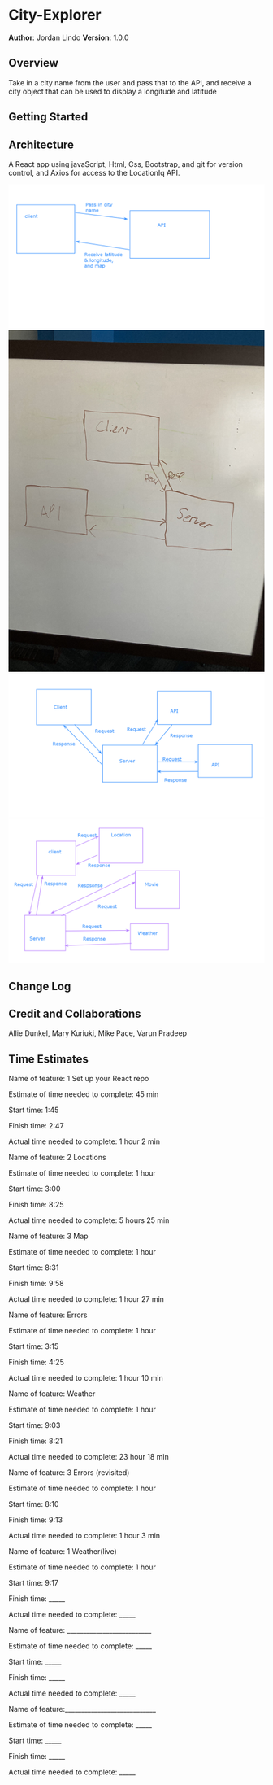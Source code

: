 # City-Explorer

**Author**: Jordan Lindo
**Version**: 1.0.0 

## Overview

Take in a city name from the user and pass that to the API, and receive a city object that can be used to display a longitude and latitude 

## Getting Started

## Architecture

A React app using javaScript, Html, Css, Bootstrap, and git for version control, and Axios for access to the LocationIq API.

<img src="./public/images/Whiteboard.png" />
<img src="./public/images/IMG_1765.jpg" />
<img src="./public/images/Whiteboard8322.png" />
<img src="./public/images/Whiteboard8422.png" />

## Change Log

## Credit and Collaborations 

Allie Dunkel, Mary Kuriuki, Mike Pace, Varun Pradeep

## Time Estimates

Name of feature: 1 Set up your React repo

Estimate of time needed to complete: 45 min

Start time: 1:45

Finish time: 2:47

Actual time needed to complete: 1 hour 2 min

Name of feature: 2 Locations

Estimate of time needed to complete: 1 hour

Start time: 3:00

Finish time: 8:25

Actual time needed to complete: 5 hours 25 min

Name of feature: 3 Map

Estimate of time needed to complete: 1 hour

Start time: 8:31

Finish time: 9:58

Actual time needed to complete: 1 hour 27 min

Name of feature: Errors

Estimate of time needed to complete: 1 hour

Start time: 3:15

Finish time: 4:25

Actual time needed to complete: 1 hour 10 min

Name of feature: Weather

Estimate of time needed to complete: 1 hour

Start time: 9:03

Finish time: 8:21

Actual time needed to complete: 23 hour 18 min

Name of feature: 3 Errors (revisited)

Estimate of time needed to complete: 1 hour

Start time: 8:10

Finish time: 9:13

Actual time needed to complete: 1 hour 3 min

Name of feature: 1 Weather(live)

Estimate of time needed to complete: 1 hour

Start time: 9:17

Finish time: _____

Actual time needed to complete: _____

Name of feature: __________________________

Estimate of time needed to complete: _____

Start time: _____

Finish time: _____

Actual time needed to complete: _____

Name of feature:____________________________

Estimate of time needed to complete: _____

Start time: _____

Finish time: _____

Actual time needed to complete: _____
